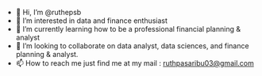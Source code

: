 - 👋 Hi, I’m @ruthepsb
- 👀 I’m interested in data and finance enthusiast
- 🌱 I’m currently learning how to be a professional financial planning & analyst
- 💞️ I’m looking to collaborate on data analyst, data sciences, and finance planning & analyst.
- 📫 How to reach me just find me at my mail : ruthpasaribu03@gmail.com

<!---
ruthepsb/ruthepsb is a ✨ special ✨ repository because its `README.md` (this file) appears on your GitHub profile.
You can click the Preview link to take a look at your changes.
--->
